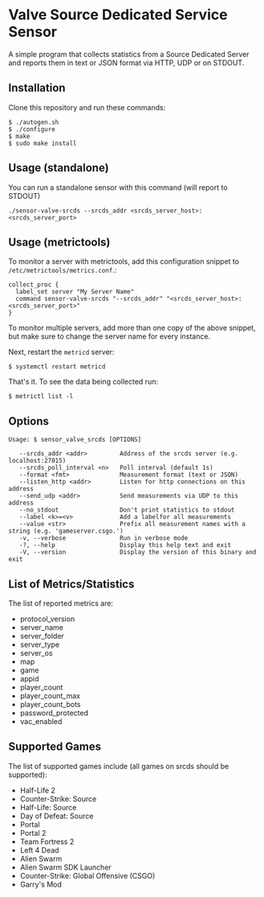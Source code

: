Valve Source Dedicated Service Sensor
=====================================

A simple program that collects statistics from a Source Dedicated Server and 
reports them in text or JSON format via HTTP, UDP or on STDOUT.

## Installation

Clone this repository and run these commands:

    $ ./autogen.sh
    $ ./configure
    $ make
    $ sudo make install


## Usage (standalone)

You can run a standalone sensor with this command (will report to STDOUT)

    ./sensor-valve-srcds --srcds_addr <srcds_server_host>:<srcds_server_port>


## Usage (metrictools)

To monitor a server with metrictools, add this configuration snippet to `/etc/metrictools/metrics.conf`.:

    collect_proc {
      label_set server "My Server Name"
      command sensor-valve-srcds "--srcds_addr" "<srcds_server_host>:<srcds_server_port>"
    }

To monitor multiple servers, add more than one copy of the above snippet, but make
sure to change the server name for every instance.

Next, restart the `metricd` server:

    $ systemctl restart metricd

That's it. To see the data being collected run:

    $ metrictl list -l


## Options

    Usage: $ sensor_valve_srcds [OPTIONS]

       --srcds_addr <addr>         Address of the srcds server (e.g. localhost:27015)
       --srcds_poll_interval <n>   Poll interval (default 1s)
       --format <fmt>              Measurement format (text or JSON)
       --listen_http <addr>        Listen for http connections on this address
       --send_udp <addr>           Send measurements via UDP to this address
       --no_stdout                 Don't print statistics to stdout
       --label <k>=<v>             Add a labelfor all measurements
       --value <str>               Prefix all measurement names with a string (e.g. 'gameserver.csgo.')
       -v, --verbose               Run in verbose mode
       -?, --help                  Display this help text and exit
       -V, --version               Display the version of this binary and exit


## List of Metrics/Statistics

The list of reported metrics are:

- protocol_version
- server_name
- server_folder
- server_type
- server_os
- map
- game
- appid
- player_count
- player_count_max
- player_count_bots
- password_protected
- vac_enabled


## Supported Games

The list of supported games include (all games on srcds should be supported):

- Half-Life 2
- Counter-Strike: Source
- Half-Life: Source
- Day of Defeat: Source
- Portal
- Portal 2
- Team Fortress 2
- Left 4 Dead
- Alien Swarm
- Alien Swarm SDK Launcher
- Counter-Strike: Global Offensive (CSGO)
- Garry's Mod


